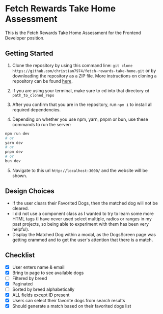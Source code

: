 # Fetch Rewards Take Home Assessment
This is the Fetch Rewards Take Home Assessment for the Frontend Developer position.

## Getting Started

1. Clone the repository by using this command line:
```git clone https://github.com/christian7974/fetch-rewards-take-home.git```
or by downloading the repository as a ZIP file. More instructions on cloning a repository can be found [here](https://docs.github.com/en/repositories/creating-and-managing-repositories/cloning-a-repository).

2. If you are using your terminal, make sure to cd into that directory
```cd path_to_cloned_repo```

3. After you confirm that you are in the repository, run
```npm i``` to install all required dependencies.

4. Depending on whether you use npm, yarn, pnpm or bun, use these commands to run the server:
```bash
npm run dev
# or
yarn dev
# or
pnpm dev
# or
bun dev
```

5. Navigate to this url
```http://localhost:3000/```
and the website will be shown.

## Design Choices
- If the user clears their Favorited Dogs, then the matched dog will not be cleared.
- I did not use a component class as I wanted to try to learn some more HTML tags (I have never used select multiple, radios or ranges in my past projects, so being able to experiment with them has been very helpful).
- Display the Matched Dog within a modal, as the DogsScreen page was getting crammed and to get the user's attention that there is a match.

## Checklist
- [x] User enters name & email
- [x] Bring to page to see available dogs
- [ ] Filtered by breed
- [x] Paginated
- [ ] Sorted by breed alphabetically
- [x] ALL fields except ID present
- [x] Users can select their favorite dogs from search results
- [x] Should generate a match based on their favorited dogs list
